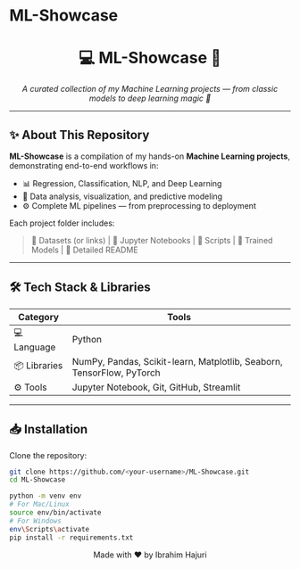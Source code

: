 # ML-Showcase

<h1 align="center">💻 ML-Showcase 🚀</h1>

<p align="center">
  <em>A curated collection of my Machine Learning projects — from classic models to deep learning magic 🧠</em>
</p>

---

## ✨ About This Repository

**ML-Showcase** is a compilation of my hands-on **Machine Learning projects**, demonstrating end-to-end workflows in:

- 📊 Regression, Classification, NLP, and Deep Learning  
- 🧠 Data analysis, visualization, and predictive modeling  
- ⚙️ Complete ML pipelines — from preprocessing to deployment  

Each project folder includes:
> 📁 Datasets (or links) | 📓 Jupyter Notebooks | 🧩 Scripts | 🎯 Trained Models | 📘 Detailed README

---


## 🛠 Tech Stack & Libraries

| Category | Tools |
|-----------|--------|
| 💻 Language | Python |
| 📦 Libraries | NumPy, Pandas, Scikit-learn, Matplotlib, Seaborn, TensorFlow, PyTorch |
| ⚙️ Tools | Jupyter Notebook, Git, GitHub, Streamlit |

---

## 📥 Installation

Clone the repository:
```bash
git clone https://github.com/<your-username>/ML-Showcase.git
cd ML-Showcase

python -m venv env
# For Mac/Linux
source env/bin/activate
# For Windows
env\Scripts\activate
pip install -r requirements.txt
  ``` 


<p align="center">
  Made with ❤️ by Ibrahim Hajuri <br/>
  

